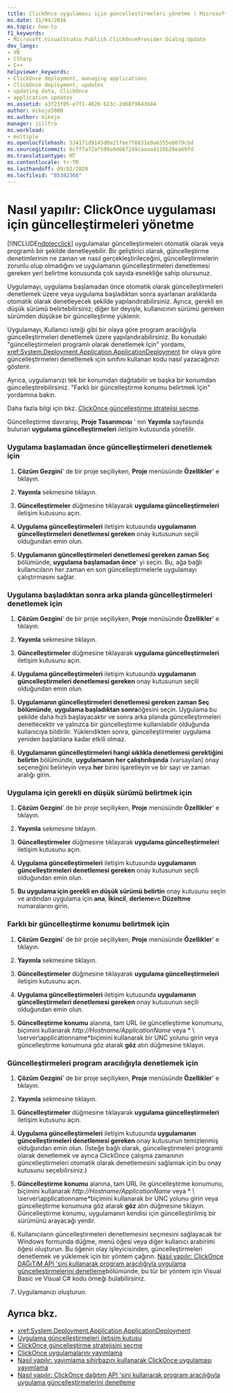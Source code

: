 ```yaml
---
title: ClickOnce uygulaması için güncelleştirmeleri yönetme | Microsoft Docs
ms.date: 11/04/2016
ms.topic: how-to
f1_keywords:
- Microsoft.VisualStudio.Publish.ClickOnceProvider.Dialog.Update
dev_langs:
- VB
- CSharp
- C++
helpviewer_keywords:
- ClickOnce deployment, managing applications
- ClickOnce deployment, updates
- updating data, ClickOnce
- application updates
ms.assetid: a3f23f05-e7f1-4620-b23c-2d68f9643684
author: mikejo5000
ms.author: mikejo
manager: jillfra
ms.workload:
- multiple
ms.openlocfilehash: 534171d9145d0a21fee7f8831e9a6355e6079cbd
ms.sourcegitcommit: 6cfffa72af599a9d667249caaaa411bb28ea69fd
ms.translationtype: MT
ms.contentlocale: tr-TR
ms.lasthandoff: 09/02/2020
ms.locfileid: "85382360"
---
```

# <a name="how-to-manage-updates-for-a-clickonce-application"></a>Nasıl yapılır: ClickOnce uygulaması için güncelleştirmeleri yönetme
[!INCLUDE[ndptecclick](../deployment/includes/ndptecclick_md.md)] uygulamalar güncelleştirmeleri otomatik olarak veya programlı bir şekilde denetleyebilir. Bir geliştirici olarak, güncelleştirme denetimlerinin ne zaman ve nasıl gerçekleştirileceğini, güncelleştirmelerin zorunlu olup olmadığını ve uygulamanın güncelleştirmeleri denetlemesi gereken yeri belirtme konusunda çok sayıda esnekliğe sahip olursunuz.

 Uygulamayı, uygulama başlamadan önce otomatik olarak güncelleştirmeleri denetlemek üzere veya uygulama başladıktan sonra ayarlanan aralıklarda otomatik olarak denetleyecek şekilde yapılandırabilirsiniz. Ayrıca, gerekli en düşük sürümü belirtebilirsiniz; diğer bir deyişle, kullanıcının sürümü gereken sürümden düşükse bir güncelleştirme yüklenir.

 Uygulamayı, Kullanıcı isteği gibi bir olaya göre program aracılığıyla güncelleştirmeleri denetlemek üzere yapılandırabilirsiniz. Bu konudaki "güncelleştirmeleri programlı olarak denetlemek Için" yordamı, <xref:System.Deployment.Application.ApplicationDeployment> bir olaya göre güncelleştirmeleri denetlemek için sınıfını kullanan kodu nasıl yazacağınızı gösterir.

 Ayrıca, uygulamanızı tek bir konumdan dağıtabilir ve başka bir konumdan güncelleştirebilirsiniz. "Farklı bir güncelleştirme konumu belirtmek Için" yordamına bakın.

 Daha fazla bilgi için bkz. [ClickOnce güncelleştirme stratejisi seçme](../deployment/choosing-a-clickonce-update-strategy.md).

 Güncelleştirme davranışı, **Proje Tasarımcısı** ' nın **Yayımla** sayfasında bulunan **uygulama güncelleştirmeleri** iletişim kutusunda yönetilir.

### <a name="to-check-for-updates-before-the-application-starts"></a>Uygulama başlamadan önce güncelleştirmeleri denetlemek için

1. **Çözüm Gezgini**' de bir proje seçiliyken, **Proje** menüsünde **Özellikler**' e tıklayın.

2. **Yayımla** sekmesine tıklayın.

3. **Güncelleştirmeler** düğmesine tıklayarak **uygulama güncelleştirmeleri** iletişim kutusunu açın.

4. **Uygulama güncelleştirmeleri** iletişim kutusunda **uygulamanın güncelleştirmeleri denetlemesi gereken** onay kutusunun seçili olduğundan emin olun.

5. **Uygulamanın güncelleştirmeleri denetlemesi gereken zaman Seç** bölümünde, **uygulama başlamadan önce**' yi seçin. Bu, ağa bağlı kullanıcıların her zaman en son güncelleştirmelerle uygulamayı çalıştırmasını sağlar.

### <a name="to-check-for-updates-in-the-background-after-the-application-starts"></a>Uygulama başladıktan sonra arka planda güncelleştirmeleri denetlemek için

1. **Çözüm Gezgini**' de bir proje seçiliyken, **Proje** menüsünde **Özellikler**' e tıklayın.

2. **Yayımla** sekmesine tıklayın.

3. **Güncelleştirmeler** düğmesine tıklayarak **uygulama güncelleştirmeleri** iletişim kutusunu açın.

4. **Uygulama güncelleştirmeleri** iletişim kutusunda **uygulamanın güncelleştirmeleri denetlemesi gereken** onay kutusunun seçili olduğundan emin olun.

5. **Uygulamanın güncelleştirmeleri denetlemesi gereken zaman Seç bölümünde**, **uygulama başladıktan sonra**öğesini seçin. Uygulama bu şekilde daha hızlı başlayacaktır ve sonra arka planda güncelleştirmeleri denetlecektir ve yalnızca bir güncelleştirme kullanılabilir olduğunda kullanıcıya bildirilir. Yüklendikten sonra, güncelleştirmeler uygulama yeniden başlatılana kadar etkili olmaz.

6. **Uygulamanın güncelleştirmeleri hangi sıklıkla denetlemesi gerektiğini belirtin** bölümünde, **uygulamanın her çalıştırılışında** (varsayılan) onay seçeneğini belirleyin veya **her** birini işaretleyin ve bir sayı ve zaman aralığı girin.

### <a name="to-specify-a-minimum-required-version-for-the-application"></a>Uygulama için gerekli en düşük sürümü belirtmek için

1. **Çözüm Gezgini**' de bir proje seçiliyken, **Proje** menüsünde **Özellikler**' e tıklayın.

2. **Yayımla** sekmesine tıklayın.

3. **Güncelleştirmeler** düğmesine tıklayarak **uygulama güncelleştirmeleri** iletişim kutusunu açın.

4. **Uygulama güncelleştirmeleri** iletişim kutusunda **uygulamanın güncelleştirmeleri denetlemesi gereken** onay kutusunun seçili olduğundan emin olun.

5. **Bu uygulama için gerekli en düşük sürümü belirtin** onay kutusunu seçin ve ardından uygulama için **ana**, **İkincil**, **derleme**ve **Düzeltme** numaralarını girin.

### <a name="to-specify-a-different-update-location"></a>Farklı bir güncelleştirme konumu belirtmek için

1. **Çözüm Gezgini**' de bir proje seçiliyken, **Proje** menüsünde **Özellikler**' e tıklayın.

2. **Yayımla** sekmesine tıklayın.

3. **Güncelleştirmeler** düğmesine tıklayarak **uygulama güncelleştirmeleri** iletişim kutusunu açın.

4. **Uygulama güncelleştirmeleri** iletişim kutusunda **uygulamanın güncelleştirmeleri denetlemesi gereken** onay kutusunun seçili olduğundan emin olun.

5. **Güncelleştirme konumu** alanına, tam URL ile güncelleştirme konumunu, biçimini kullanarak *http://Hostname/ApplicationName* veya * \\ \server\applicationname*biçimini kullanarak bir UNC yolunu girin veya güncelleştirme konumuna göz atarak **göz** atın düğmesine tıklayın.

### <a name="to-check-for-updates-programmatically"></a>Güncelleştirmeleri program aracılığıyla denetlemek için

1. **Çözüm Gezgini**' de bir proje seçiliyken, **Proje** menüsünde **Özellikler**' e tıklayın.

2. **Yayımla** sekmesine tıklayın.

3. **Güncelleştirmeler** düğmesine tıklayarak **uygulama güncelleştirmeleri** iletişim kutusunu açın.

4. **Uygulama güncelleştirmeleri** iletişim kutusunda **uygulamanın güncelleştirmeleri denetlemesi gereken** onay kutusunun temizlenmiş olduğundan emin olun. (İsteğe bağlı olarak, güncelleştirmeleri programlı olarak denetlemek ve ayrıca ClickOnce çalışma zamanının güncelleştirmeleri otomatik olarak denetlemesini sağlamak için bu onay kutusunu seçebilirsiniz.)

5. **Güncelleştirme konumu** alanına, tam URL ile güncelleştirme konumunu, biçimini kullanarak *http://Hostname/ApplicationName* veya * \\ \server\applicationname*biçimini kullanarak bir UNC yolunu girin veya güncelleştirme konumuna göz atarak **göz** atın düğmesine tıklayın. Güncelleştirme konumu, uygulamanın kendisi için güncelleştirilmiş bir sürümünü arayacağı yerdir.

6. Kullanıcıların güncelleştirmeleri denetlemesini seçmesini sağlayacak bir Windows formunda düğme, menü öğesi veya diğer kullanıcı arabirimi öğesi oluşturun. Bu öğenin olay işleyicisinden, güncelleştirmeleri denetlemek ve yüklemek için bir yöntem çağırın. [Nasıl yapılır: ClickOnce DAĞıTıM API 'sini kullanarak program aracılığıyla uygulama güncelleştirmelerini denetleme](../deployment/how-to-check-for-application-updates-programmatically-using-the-clickonce-deployment-api.md)bölümünde, bu tür bir yöntem için Visual Basic ve Visual C# kodu örneği bulabilirsiniz.

7. Uygulamanızı oluşturun.

## <a name="see-also"></a>Ayrıca bkz.
- <xref:System.Deployment.Application.ApplicationDeployment>
- [Uygulama güncelleştirmeleri iletişim kutusu](/previous-versions/visualstudio/visual-studio-2010/axw1fa38(v=vs.100))
- [ClickOnce güncelleştirme stratejisini seçme](../deployment/choosing-a-clickonce-update-strategy.md)
- [ClickOnce uygulamalarını yayımlama](../deployment/publishing-clickonce-applications.md)
- [Nasıl yapılır: yayımlama sihirbazını kullanarak ClickOnce uygulaması yayımlama](../deployment/how-to-publish-a-clickonce-application-using-the-publish-wizard.md)
- [Nasıl yapılır: ClickOnce dağıtım API 'sini kullanarak program aracılığıyla uygulama güncelleştirmelerini denetleme](../deployment/how-to-check-for-application-updates-programmatically-using-the-clickonce-deployment-api.md)

